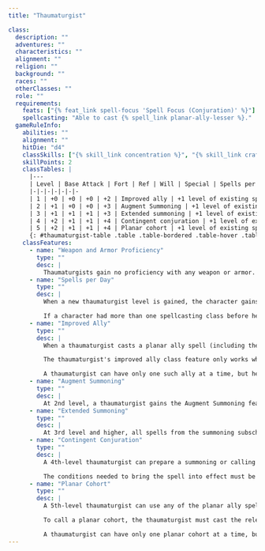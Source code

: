 ```yaml
---
title: "Thaumaturgist"

class:
  description: ""
  adventures: ""
  characteristics: ""
  alignment: ""
  religion: ""
  background: ""
  races: ""
  otherClasses: ""
  role: ""
  requirements:
    feats: ["{% feat_link spell-focus 'Spell Focus (Conjuration)' %}"]
    spellcasting: "Able to cast {% spell_link planar-ally-lesser %}."
  gameRuleInfo:
    abilities: ""
    alignment: ""
    hitDie: "d4"
    classSkills: ["{% skill_link concentration %}", "{% skill_link craft %}", "{% skill_link diplomacy %}", "{% skill_link knowledge 'Knowledge (Religion)' %}", "{% skill_link knowledge 'Knowledge (The Planes)' %}", "{% skill_link profession %}", "{% skill_link sense-motive %}", "{% skill_link speak-language %}", "{% skill_link spellcraft %}"]
    skillPoints: 2
    classTables: |
      |---
      | Level | Base Attack | Fort | Ref | Will | Special | Spells per Day
      |-|-|-|-|-|-|-
      | 1 | +0 | +0 | +0 | +2 | Improved ally | +1 level of existing spellcasting class
      | 2 | +1 | +0 | +0 | +3 | Augment Summoning | +1 level of existing spellcasting class
      | 3 | +1 | +1 | +1 | +3 | Extended summoning | +1 level of existing spellcasting class
      | 4 | +2 | +1 | +1 | +4 | Contingent conjuration | +1 level of existing spellcasting class
      | 5 | +2 | +1 | +1 | +4 | Planar cohort | +1 level of existing spellcasting class
      {: #thaumaturgist-table .table .table-bordered .table-hover .table-striped data-caption="Table: The Thaumaturgist" }
    classFeatures:
      - name: "Weapon and Armor Proficiency"
        type: ""
        desc: |
          Thaumaturgists gain no proficiency with any weapon or armor.
      - name: "Spells per Day"
        type: ""
        desc: |
          When a new thaumaturgist level is gained, the character gains new spells per day as if he had also gained a level in whatever spellcasting class he belonged to before he added the prestige class. He does not, however, gain any other benefit a character of that class would have gained. This essentially means that he adds the level of thaumaturgist to the level of whatever other spellcasting class the character has, then determines spells per day and caster level accordingly.

          If a character had more than one spellcasting class before he became a thaumaturgist, he must decide to which class he adds each level of thaumaturgist for the purpose of determining spells per day.
      - name: "Improved Ally"
        type: ""
        desc: |
          When a thaumaturgist casts a planar ally spell (including the lesser and greater versions), he makes a Diplomacy check to convince the creature to aid him for a reduced payment. If the thaumaturgist's Diplomacy check adjusts the creature's attitude to helpful the creature will work for 50% of the standard fee, as long as the task is one that is not against its nature.

          The thaumaturgist's improved ally class feature only works when the planar ally shares at least one aspect of alignment with the thaumaturgist.

          A thaumaturgist can have only one such ally at a time, but he may bargain for tasks from other planar allies normally.
      - name: "Augment Summoning"
        type: ""
        desc: |
          At 2nd level, a thaumaturgist gains the Augment Summoning feat.
      - name: "Extended Summoning"
        type: ""
        desc: |
          At 3rd level and higher, all spells from the summoning subschool that the thaumaturgist casts have their durations doubled, as if the Extend Spell feat had been applied to them. The levels of the summoning spells don't change, however. This ability stacks with the effect of the Extend Spell feat, which does change the spell's level.
      - name: "Contingent Conjuration"
        type: ""
        desc: |
          A 4th-level thaumaturgist can prepare a summoning or calling spell ahead of time to be triggered by some other event. This functions as described for the contingency spell, including having the thaumaturgist cast the summoning or calling spell beforehand. The spell is cast instantly when the trigger event occurs.

          The conditions needed to bring the spell into effect must be clear, although they can be general. If complicated or convoluted condition as are prescribed, the contingent conjuration may fail when triggered. The conjuration spell occurs based solely on the stated conditions, regardless of whether the thaumaturgist wants it to, although most conjurations can be dismissed normally. A thaumaturgist can have only one contingent conjuration active at a time.
      - name: "Planar Cohort"
        type: ""
        desc: |
          A 5th-level thaumaturgist can use any of the planar ally spells to call a creature to act as his cohort. The called creature serves loyally and well as long as the thaumaturgist continues to advance a cause important to the creature.

          To call a planar cohort, the thaumaturgist must cast the relevant spell, paying the XP costs normally. It takes an offering of 1,000 gp ? the HD of the creature to convince it to serve as a planar cohort, and the improved ally class feature can't be used to reduce or eliminate this cost. The planar cohort can't have more Hit Dice than the thaumaturgist has, and must have an ECL no higher than the thaumaturgist's character level -2.

          A thaumaturgist can have only one planar cohort at a time, but he can continue to make agreements with other called creatures normally. A planar cohort replaces a thaumaturgist's existing cohort, if he has one by virtue of the Leadership feat.
---
```

